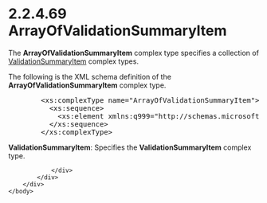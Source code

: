<html dir="LTR" xmlns:mshelp="http://msdn.microsoft.com/mshelp" xmlns:ddue="http://ddue.schemas.microsoft.com/authoring/2003/5" xmlns:xlink="http://www.w3.org/1999/xlink" xmlns:tool="http://www.microsoft.com/tooltip">
    <head>
        <meta http-equiv="Content-Type" content="text/html; CHARSET=utf-8"></meta>
        <meta name="save" content="history"></meta>
        <title>2.2.4.69 ArrayOfValidationSummaryItem</title>
        <xml>
            <mshelp:toctitle title="2.2.4.69 ArrayOfValidationSummaryItem"></mshelp:toctitle>
            <mshelp:rltitle title="[MS-SSMDSWS-15]: ArrayOfValidationSummaryItem"></mshelp:rltitle>
            <mshelp:keyword index="A" term="e481bc87-d1ed-4470-8155-898b19448e83"></mshelp:keyword>
            <mshelp:attr name="DCSext.ContentType" value="open specification"></mshelp:attr>
            <mshelp:attr name="AssetID" value="e481bc87-d1ed-4470-8155-898b19448e83"></mshelp:attr>
            <mshelp:attr name="TopicType" value="kbRef"></mshelp:attr>
            <mshelp:attr name="DCSext.Title" value="[MS-SSMDSWS-15]: ArrayOfValidationSummaryItem" />
        </xml>
    </head>
    <body>
        <div id="header">
            <h1 class="heading">2.2.4.69 ArrayOfValidationSummaryItem</h1>
        </div>
        <div id="mainSection">
            <div id="mainBody">
                <div id="allHistory" class="saveHistory"></div>
                <div id="sectionSection0" class="section" name="collapseableSection">
                    

<p>The <b>ArrayOfValidationSummaryItem</b> complex type
specifies a collection of <a href="945a3801-7664-400f-987d-15b6c1be08fb.htm">ValidationSummaryItem</a>
complex types.</p>

<p>The following is the XML schema definition of the <b>ArrayOfValidationSummaryItem</b>
complex type.</p>

<dl>
<dd>
<div><pre>   &lt;xs:complexType name=&quot;ArrayOfValidationSummaryItem&quot;&gt;
     &lt;xs:sequence&gt;
       &lt;xs:element xmlns:q999=&quot;http://schemas.microsoft.com/sqlserver/masterdataservices/2009/09&quot; minOccurs=&quot;0&quot; maxOccurs=&quot;unbounded&quot; name=&quot;ValidationSummaryItem&quot; nillable=&quot;true&quot; type=&quot;q999:ValidationSummaryItem&quot; xmlns:xs=&quot;http://www.w3.org/2001/XMLSchema&quot; /&gt;
     &lt;/xs:sequence&gt;
   &lt;/xs:complexType&gt;
</pre></div>
</dd></dl>

<p><b>ValidationSummaryItem</b>: Specifies the <b>ValidationSummaryItem</b>
complex type.</p>


                </div>
            </div>
        </div>
    </body>
</html>